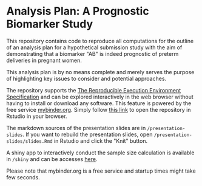 # Analysis Plan: A Prognostic Biomarker Study

This repository contains code to reproduce all computations for the outline of an
analysis plan for a hypothetical submission study with the aim of demonstrating 
that a biomarker "AB" is indeed prognostic of preterm deliveries in pregnant women.

This analysis plan is by no means complete and merely serves the purpose of 
highlighting key issues to consider and potential approaches.

The repository supports the [The Reproducible Execution Environment Specification](https://repo2docker.readthedocs.io/en/latest/specification.html) 
and can be explored interactively in the web browser without having to install or download any software.
This feature is powered by the free service [mybinder.org](https://mybinder.org/). 
Simply follow [this link](https://mybinder.org/v2/gh/kkmann/preterm-biomarker-study-sap-outline/main?urlpath=rstudio) to open the repository in Rstudio in your browser.

The markdown sources of the presentation slides are in `/presentation-slides`.
If you want to rebuild the presentation slides, open `/presentation-slides/slides.Rmd` in Rstudio and click the "Knit" button.

A shiny app to interactively conduct the sample size calculation is available in
`/shiny` and can be accesses [here](https://mybinder.org/v2/gh/kkmann/preterm-biomarker-study-sap-outline/main?urlpath=shiny%2Fshiny%2Fsample-size-and-power%2F).

Please note that mybinder.org is a free service and startup times might take few seconds.